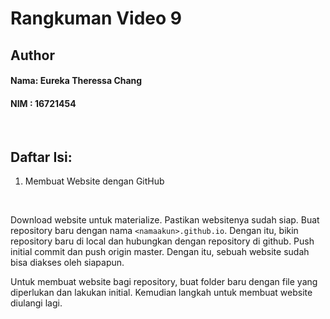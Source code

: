 # Rangkuman Video 9

## Author
#### Nama: Eureka Theressa Chang
#### NIM  : 16721454

<br>

## Daftar Isi:
1. Membuat Website dengan GitHub

<br>

Download website untuk materialize. Pastikan websitenya sudah siap. Buat repository baru dengan nama `<namaakun>.github.io`. Dengan itu, bikin repository baru di local dan hubungkan dengan repository di github. Push initial commit dan push origin master. Dengan itu, sebuah website sudah bisa diakses oleh siapapun.

Untuk membuat website bagi repository, buat folder baru dengan file yang diperlukan dan lakukan initial. Kemudian langkah untuk membuat website diulangi lagi.